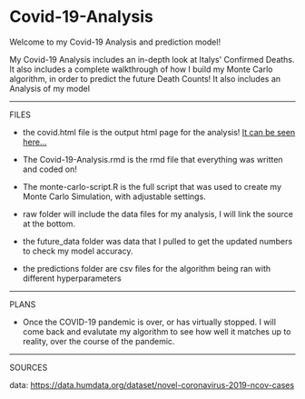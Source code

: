 # Covid-19-Analysis

Welcome to my Covid-19 Analysis and prediction model!

My Covid-19 Analysis includes an in-depth look at Italys' Confirmed Deaths. It also includes a complete walkthrough of how I build my Monte Carlo algorithm, in order to predict the future Death Counts! It also includes an Analysis of my model
*******
FILES

* the covid.html file is the output html page for the analysis! [It can be seen here...](https://alexander-kahanek.github.io/project/covid.html)

* The Covid-19-Analysis.rmd is the rmd file that everything was written and coded on!

* The monte-carlo-script.R is the full script that was used to create my Monte Carlo Simulation, with adjustable settings. 

* raw folder will include the data files for my analysis, I will link the source at the bottom.

* the future_data folder was data that I pulled to get the updated numbers to check my model accuracy.

* the predictions folder are csv files for the algorithm being ran with different hyperparameters

******* 
PLANS

* Once the COVID-19 pandemic is over, or has virtually stopped. I will come back and evalutate my algorithm to see how well it matches up to reality, over the course of the pandemic.
*******

SOURCES

data: https://data.humdata.org/dataset/novel-coronavirus-2019-ncov-cases
